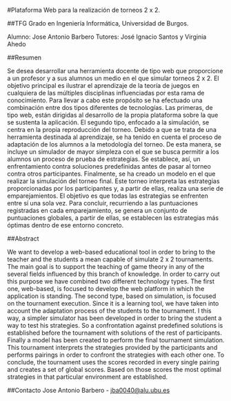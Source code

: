 #Plataforma Web para la realización de torneos 2 x 2.

##TFG Grado en Ingeniería Informática, Universidad de Burgos.

Alumno: Jose Antonio Barbero
Tutores: José Ignacio Santos y Virginia Ahedo

##Resumen

Se desea desarrollar una herramienta docente de tipo web que proporcione a un profesor y a sus alumnos un medio en el que simular torneos 2 x 2. El objetivo principal es ilustrar el aprendizaje de la teoría de juegos en cualquiera de las múltiples disciplinas influenciadas por esta rama de conocimiento.
Para llevar a cabo este propósito se ha efectuado una combinación entre dos tipos diferentes de tecnologías. Las primeras, de tipo web, están dirigidas al desarrollo de la propia plataforma sobre la que se sustenta la aplicación. El segundo tipo, enfocado a la simulación, se centra en la propia reproducción del torneo.
Debido a que se trata de una herramienta destinada al aprendizaje, se ha tenido en cuenta el proceso de adaptación de los alumnos a la metodología del torneo. De esta manera, se incluye un simulador de mayor simpleza con el que se busca permitir a los alumnos un proceso de prueba de estrategias. Se establece, así, un enfrentamiento contra soluciones predefinidas antes de pasar al torneo contra otros participantes.
Finalmente, se ha creado un modelo en el que realizar la simulación del torneo final. Este torneo interpreta las estrategias proporcionadas por los participantes y, a partir de ellas, realiza una serie de emparejamientos. El objetivo es que todas las estrategias se enfrenten entre sí una sola vez. Para concluir, recurriendo a las puntuaciones registradas en cada emparejamiento, se genera un conjunto de puntuaciones globales, a partir de ellas, se establecen las estrategias más óptimas dentro de ese entorno concreto.

##Abstract

We want to develop a web-based educational tool in order to bring to the teacher and the students a mean capable of simulate 2 x 2 tournaments. The main goal is to support the teaching of game theory in any of the several fields influenced by this branch of knowledge.
In order to carry out this purpose we have combined two different technology types. The first one, web-based, is focused to develop the web platform in which the application is standing. The second type, based on simulation, is focused on the tournament execution.
Since it is a learning tool, we have taken into account the adaptation process of the students to the tournament. I this way, a simpler simulator has been developed in order to bring the student a way to test his strategies. So a confrontation against predefined solutions is established before the tournament with solutions of the rest of participants.
Finally a model has been created to perform the final tournament simulation. This tournament interprets the strategies provided by the participants and performs pairings in order to confront the strategies with each other one. To conclude, the tournament uses the scores recorded in every single pairing and creates a set of global scores. Based on those scores the most optimal strategies in that particular environment are established.

##Contacto
Jose Antonio Barbero - jba0040@alu.ubu.es
